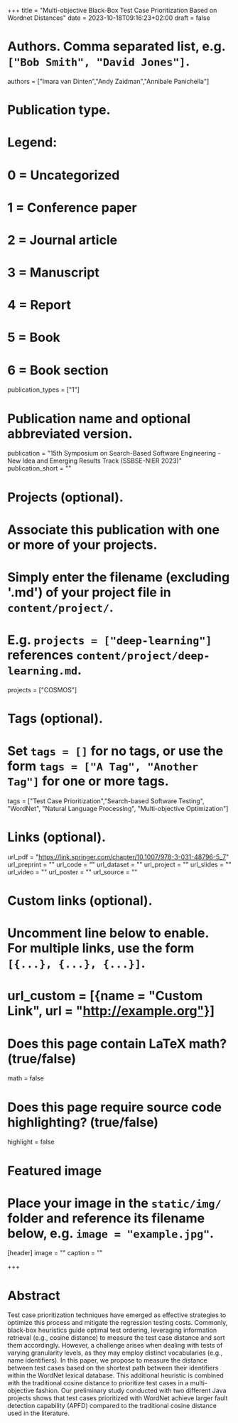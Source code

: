 +++
title = "Multi-objective Black-Box Test Case Prioritization Based on Wordnet Distances"
date = 2023-10-18T09:16:23+02:00
draft = false

# Authors. Comma separated list, e.g. `["Bob Smith", "David Jones"]`.
authors = ["Imara van Dinten","Andy Zaidman","Annibale Panichella"]

# Publication type.
# Legend:
# 0 = Uncategorized
# 1 = Conference paper
# 2 = Journal article
# 3 = Manuscript
# 4 = Report
# 5 = Book
# 6 = Book section
publication_types = ["1"]

# Publication name and optional abbreviated version.
publication = "15th Symposium on Search-Based Software Engineering - New Idea and Emerging Results Track (SSBSE-NIER 2023)"
publication_short = ""

# Projects (optional).
#   Associate this publication with one or more of your projects.
#   Simply enter the filename (excluding '.md') of your project file in `content/project/`.
#   E.g. `projects = ["deep-learning"]` references `content/project/deep-learning.md`.
projects = ["COSMOS"]

# Tags (optional).
#   Set `tags = []` for no tags, or use the form `tags = ["A Tag", "Another Tag"]` for one or more tags.
tags = ["Test Case Prioritization","Search-based Software Testing", "WordNet", "Natural Language Processing", "Multi-objective Optimization"]


# Links (optional).
url_pdf = "https://link.springer.com/chapter/10.1007/978-3-031-48796-5_7"
url_preprint = ""
url_code = ""
url_dataset = ""
url_project = ""
url_slides = ""
url_video = ""
url_poster = ""
url_source = ""

# Custom links (optional).
#   Uncomment line below to enable. For multiple links, use the form `[{...}, {...}, {...}]`.
# url_custom = [{name = "Custom Link", url = "http://example.org"}]

# Does this page contain LaTeX math? (true/false)
math = false

# Does this page require source code highlighting? (true/false)
highlight = false

# Featured image
# Place your image in the `static/img/` folder and reference its filename below, e.g. `image = "example.jpg"`.
[header]
image = ""
caption = ""

+++

# Abstract
Test case prioritization techniques have emerged as effective strategies to optimize this process and mitigate the regression testing costs. Commonly, black-box heuristics guide optimal test ordering, leveraging information retrieval (e.g., cosine distance) to measure the test case distance and sort them accordingly. However, a challenge arises when dealing with tests of varying granularity levels, as they may employ distinct vocabularies (e.g., name identifiers). In this paper, we propose to measure the distance between test cases based on the shortest path between their identifiers within the WordNet lexical database. This additional heuristic is combined with the traditional cosine distance to prioritize test cases in a multi-objective fashion. Our preliminary study conducted with two different Java projects shows that test cases prioritized with WordNet achieve larger fault detection capability (APFD) compared to the traditional cosine distance used in the literature.

